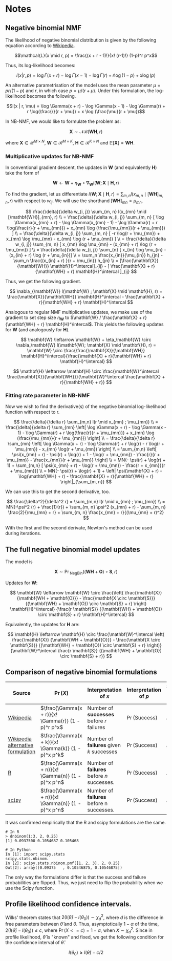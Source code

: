 # Notes

## Negative binomial NMF

The likelihood of negative binomial distribution is given by the following equation according to [Wikipedia](https://en.wikipedia.org/wiki/Negative_binomial_distribution).

$$\mathcal{L}(x \mid r, p) = \frac{(x + r - 1)!}{x! (r-1)!} (1-p)^r p^x$$

Thus, its log-likelihood becomes:

$$l(x | r, p) = \log \Gamma(x + r) - \log \Gamma(x - 1) - \log \Gamma(r) + r \log(1 - p) + x \log (p)$$

An alternative parametrisation of the model uses the mean parameter $\mu = pr / (1 - p)$ and $r$, in which case $p = \mu / (r + \mu)$. Under this formulation, the log-likelihood becomes the following.

$$l(x | r, \mu) = \log \Gamma(x + r) - \log \Gamma(x - 1) - \log \Gamma(r) + r \log(\frac{r}{r + \mu}) + x \log (\frac{\mu}{r + \mu})$$

In NB-NMF, we would like to formulate the problem as:

$$\mathbf{X} \sim \mathcal{NB}(\textbf{WH}, r)$$

where $\mathbf{X} \in \mathcal{R}^{M \times N}$, $\mathbf{W} \in \mathcal{R}^{M \times K}$, $\mathbf{H} \in \mathcal{R}^{K \times N}$ and $\mathbb{E}[\mathbf{X}] = \mathbf{WH}$.

### Multiplicative updates for NB-NMF

In conventional gradient descent, the updates in $\mathbf{W}$ (and equivalently $\mathbf{H}$) take the form of

$$\mathbf{W} \leftarrow \mathbf{W} + \eta_\mathbf{W} \circ \nabla_\mathbf{W} l(\mathbf{W}; \mathbf{X} \mid \mathbf{H}, r)$$

To find the gradient, let us differentiate $l(\mathbf{W}; \mathbf{X} \mid \mathbf{H}, r) = \sum_{m, n} l(x_{m, n} \mid [\mathbf{WH}]_{m, n}, r)$ with respect to $w_{ij}$. We will use the shorthand $[\mathbf{WH}]_{mn} = \mu_{mn}$.

$$
\frac{\delta}{\delta w_{i, j}} \sum_{m, n} l(x_{mn} \mid [\mathbf{WH}]_{mn}, r)  \\
= \frac{\delta}{\delta w_{i, j}} \sum_{m, n} [ \log \Gamma(x_{mn} + r) - \log \Gamma(x_{mn} - 1) - \log \Gamma(r) + r \log(\frac{r}{r + \mu_{mn}}) + x_{mn} \log (\frac{\mu_{mn}}{r + \mu_{mn}}) ]  \\
= \frac{\delta}{\delta w_{i, j}} \sum_{m, n} [ -r \log(r + \mu_{mn}) + x_{mn} \log \mu_{mn} - x_{mn} \log (r + \mu_{mn}) ]  \\
= \frac{\delta}{\delta w_{i, j}} \sum_{m, n} [ x_{mn} \log \mu_{mn} - (x_{mn} + r) \log (r + \mu_{mn}) ]  \\
= \frac{\delta}{\delta w_{i, j}} \sum_{n} [ x_{in} \log \mu_{in} - (x_{in} + r) \log (r + \mu_{in})]  \\
= \sum_n \frac{x_{in}}{\mu_{in}} h_{jn} - \sum_n \frac{(x_{in} + r) }{r + \mu_{in}} h_{jn}  \\
= [\frac{\mathbf{X}}{\mathbf{WH}} \mathbf{H}^\intercal]_{ij} - [ \frac{\mathbf{X} + r}{\mathbf{WH} + r} \mathbf{H}^\intercal ]_{ij}
$$

Thus, we get the following gradient.

$$
\nabla_{\mathbf{W}} l(\mathbf{W} ; \mathbf{X} \mid \mathbf{H}, r) 
= \frac{\mathbf{X}}{\mathbf{WH}} \mathbf{H}^\intercal - \frac{\mathbf{X} + r}{\mathbf{WH} + r} \mathbf{H}^\intercal
$$

Analogous to regular NMF multiplicative updates, we make use of the gradient to set step size $\eta_{\mathbf{W}}$ to $\mathbf{W} / \frac{\mathbf{X} + r}{\mathbf{WH} + r} \mathbf{H}^\intercal$. This yields the following updates for $\mathbf{W}$ (and analogously for $\mathbf{H}$).

$$
\mathbf{W} \leftarrow \mathbf{W} + \eta_\mathbf{W} \circ \nabla_\mathbf{W} l(\mathbf{W}; \mathbf{X} \mid \mathbf{H}, r) = \mathbf{W} \circ \frac{\frac{\mathbf{X}}{\mathbf{WH}} \mathbf{H}^\intercal}{\frac{\mathbf{X} + r}{\mathbf{WH} + r} \mathbf{H}^\intercal}
$$

$$
\mathbf{H} \leftarrow \mathbf{H} \circ \frac{\mathbf{W}^\intercal \frac{\mathbf{X}}{\mathbf{WH}}}{\mathbf{W}^\intercal \frac{\mathbf{X} + r}{\mathbf{WH} + r}}
$$

### Fitting rate parameter in NB-NMF 

Now we wish to find the derivative(s) of the negative binomial log-likelihood function with respect to r.

$$
\frac{\delta}{\delta r} \sum_{m,n} l(r \mid x_{mn} ; \mu_{mn})  \\
= \frac{\delta}{\delta r} \sum_{mn} \left[ \log \Gamma(x + r) - \log \Gamma(x - 1) - \log \Gamma(r) + r \log(\frac{r}{r + \mu_{mn}}) + x_{mn} \log (\frac{\mu_{mn}}{r + \mu_{mn}}) \right] \\
= \frac{\delta}{\delta r} \sum_{mn} \left[ \log \Gamma(x + r) - \log \Gamma(r) + r \log(r) - r \log(r + \mu_{mn}) - x_{mn} \log(r + \mu_{mn}) \right] \\
= \sum_{m,n} \left[ \psi(x_{mn} + r) - \psi(r) + \log(r) + 1 - \log(r + \mu_{mn}) - \frac{r}{r + \mu_{mn}} - \frac{x_{mn}}{r + \mu_{mn}} \right]  \\
= MN(- \psi(r) + \log(r) + 1) + \sum_{m,n} [ \psi(x_{mn} + r) - \log(r + \mu_{mn}) - \frac{r + x_{mn}}{r + \mu_{mn}}]  \\
= MN(- \psi(r) + \log(r) + 1) + \left| \psi(\mathbf{X} + r) - \log(\mathbf{WH} + r) - \frac{\mathbf{X} + r}{\mathbf{WH} + r} \right|_{\sum_{m, n}}
$$

We can use this to get the second derivative, too.

$$
\frac{\delta^2}{\delta^2 r} = \sum_{m,n} l(r \mid x_{mn} ; \mu_{mn})  \\
= MN(-\psi^2 (r) + \frac{1}{r}) + \sum_{m, n} \psi^2 (x_{mn} + r) - \sum_{m, n} \frac{2}{\mu_{mn} + r} + \sum_{m, n} \frac{x_{mn} + r}{(\mu_{mn} + r)^2}
$$

With the first and the second derivate, Newton's method can be used during iterations.

## The full negative binomial model updates

The model is

$$
\mathbf{X} \sim \Pr{}_{\text{NegBin}}((\mathbf{WH} + \mathbf{O}) \circ \mathbf{S}, r)
$$

Updates for $\mathbf{W}$:

$$
\mathbf{W} \leftarrow \mathbf{W} \circ
    \frac{\left( \frac{\mathbf{X}}
                      {\mathbf{WH + \mathbf{O}}}
              - \frac{\mathbf{X \circ \mathbf{S}}}
                     {(\mathbf{WH} + \mathbf{O}) \circ \mathbf{S} + r}
              \right) \mathbf{H}^\intercal}
         {\frac{r \mathbf{S}}
               {(\mathbf{WH} + \mathbf{O}) \circ \mathbf{S} + r}
              \mathbf{H}^\intercal}
$$

Equivalently, the updates for $\mathbf{H}$ are:

$$
\mathbf{H} \leftarrow \mathbf{H} \circ
    \frac{\mathbf{W}^\intercal \left( \frac{\mathbf{X}}
                                           {\mathbf{WH + \mathbf{O}}}
              - \frac{\mathbf{X \circ \mathbf{S}}}
                     {(\mathbf{WH} + \mathbf{O}) \circ \mathbf{S} + r}
              \right)}
         {\mathbf{W}^\intercal \frac{r \mathbf{S}}
               {(\mathbf{WH} + \mathbf{O}) \circ \mathbf{S} + r}}
$$

## Comparison of negative binomial formulations

Source | $\Pr(X)$ | Interpretation of $x$ | Interpretation of $p$ | Symbol of $x$ in source
-------|----------|-------------------------|-----------|---
[Wikipedia](https://en.wikipedia.org/wiki/Negative_binomial_distribution) | $\frac{\Gamma(x + r)}{x! \Gamma(r)} (1 - p)^r p^x$ | Number of **successes** before $r$ failures | $\Pr(\text{Success})$ | $k$
[Wikipedia alternative formulation](https://en.wikipedia.org/wiki/Negative_binomial_distribution#Alternative_formulations) | $\frac{\Gamma(x + k)}{x! \Gamma(k)} (1 - p)^x p^k$ | Number of **failures** given $k$ successes | $\Pr(\text{Success})$ | $r$
[R](https://stat.ethz.ch/R-manual/R-devel/library/stats/html/NegBinomial.html) | $\frac{\Gamma(x + n)}{x! \Gamma(n)} (1 - p)^x p^n$ | Number of **failures** before $n$ successes. | $\Pr(\text{Success})$ | $x$
[`scipy`](https://docs.scipy.org/doc/scipy/reference/generated/scipy.stats.nbinom.html) | $\frac{\Gamma(x + n)}{x! \Gamma(n)} (1 - p)^x p^n$ | Number of **failures** before n successes. | $\Pr(\text{Success})$ | $k$

It was confirmed empirically that the R and scipy formulations are the same.

    # In R
    > dnbinom(1:3, 2, 0.25)
    [1] 0.0937500 0.1054687 0.105468
    
    # In Python
    In [1]: import scipy.stats                                                                                                                                                                                
    scipy.stats.nbinom.
    In [2]: scipy.stats.nbinom.pmf([1, 2, 3], 2, 0.25)                                                                                                                                                        
    Out[2]: array([0.09375   , 0.10546875, 0.10546875])

The only way the formulations differ is that the success and failure probabilities are flipped. Thus, we just need to flip the probability when we use the Scipy function.


## Profile likelihood confidence intervals.

Wilks' theorem states that $2 (l(\hat{\theta}) - l(\theta_0)) \sim \chi^2_{d}$, where $d$ is the difference in free parameters between $\hat{\theta}$ and $\theta$. Thus, asymptotically $1 - \alpha$ of the time, $2 (l(\hat{\theta}) - l(\theta_0)) \le c$, where $\Pr(X <= c) = 1 - \alpha$, when $X \sim \chi^2_d$. Since in profile likelihood, $\hat{\theta}$ is "known" and fixed, we get the following condition for the confidence interval of $\hat{\theta}$.

$$l(\theta_0) \ge l(\hat{\theta}) - c / 2$$